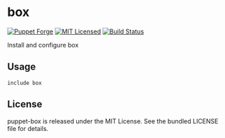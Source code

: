 box
==============

[![Puppet Forge](https://img.shields.io/puppetforge/v/halyard/box.svg)](https://forge.puppetlabs.com/halyard/box)
[![MIT Licensed](https://img.shields.io/badge/license-MIT-green.svg)](https://tldrlegal.com/license/mit-license)
[![Build Status](https://img.shields.io/circleci/project/halyard/puppet-box/master.svg)](https://circleci.com/gh/halyard/puppet-box)

Install and configure box

## Usage

```puppet
include box
```

## License

puppet-box is released under the MIT License. See the bundled LICENSE file for details.

